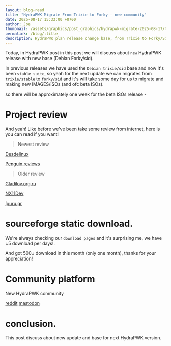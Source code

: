 ```yaml
---
layout: blog-read
title: "HydraPWK Migrate From Trixie to Forky - new community"
date: 2025-08-17 15:33:00 +0700
author: Joe
thumbnail: /assets/graphics/post_graphics/hydrapwk-migrate-2025-08-17/thumbnail.png
permalink: /blog/:title
description: HydraPWK plan release change base, from Trixie to Forky/Sid. New community
---
```


Today, in HydraPWK post in this post we will discuss about `new` HydraPWK release with new base (Debian Forky/sid).

In previous releases we have used the `Debian trixie/sid` base and now it's been `stable suite`, so yeah for the next update we can migrates from `trixie/stable` to `forky/sid` and it's will take some day for us to migrate and making new IMAGES/ISOs (and ofc beta ISOs).

so there will be approximately one week for the beta ISOs release - 

# Project review
And yeah! Like before we've been take some review from internet, here is you can read if you want!

> Newest review

[Desdelinux](https://blog.desdelinux.net/top-nuevas-distros-gnu-linux-2025-08/)

[Penguin reviews](https://penguinreviewslinux.blogspot.com/2025/08/hydrapwk-gnulinux-20250165250806258.html?m=1)

> Older review

[Gladilov.org.ru](https://www.gladilov.org.ru/blog/all/new-virtual-os-22-07-2025/)

[NX11Dev](https://m.bilibili.com/video/BV14pbXzJE5J)

[Iguru.gr](https://iguru.gr/hydrapwk-scan-stress-test-exploitation-cracking-reversing-forensics/)


# sourceforge static download.

We're always checking our `download pages` and it's surprising me, we have ±5 download per days!.

And got 500± download in this month (only one month), thanks for your appreciation!

# Community platform

New HydraPWK community

[reddit](https://www.reddit.com/r/hydrapwk/s/XEtJNKElRq)
[mastodon](https://infosec.exchange/@hydrapwk)

# conclusion.

This post discuss about new update and base for next HydraPWK version.
